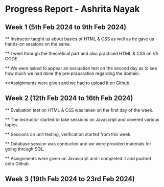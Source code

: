 # Progress Report - Ashrita Nayak

## Week 1 (5th Feb 2024 to 9th  Feb 2024)
** Instructor taught us about basics of HTML & CSS as well as he gave us hands-on sessions on the same.

** I went through the theoretical part and also practiced HTML & CSS on VS CODE.

** We were asked to appear an evaluation test on the second day as to see how much we had done the pre-praparation regarding the domain.

**Assignments were given and we had to upload it on Github. 

## Week 2 (12th Feb 2024 to 16th Feb 2024)
** Evaluation test on HTML & CSS was taken on the first day of the week. 

** The instructor started to take sessions on Javascript and covered various topics.

** Sessions on unit testing, verification started from this week.

** Database session was conducted and we were provided materials for going through SQL.

** Assignments were given on Javascript and I completed it and pushed onto Github.

## Week 3 (19th Feb 2024 to 23rd Feb 2024)

